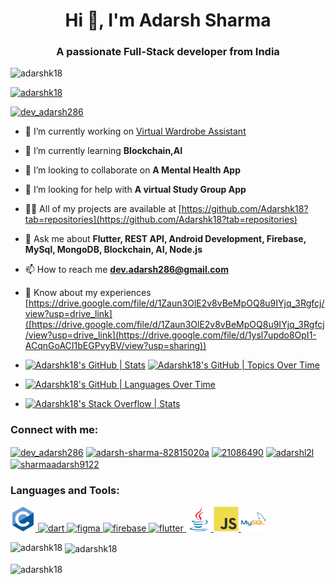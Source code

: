 <h1 align="center">Hi 👋, I'm Adarsh Sharma</h1>
<h3 align="center">A passionate Full-Stack developer from India</h3>

<p align="left"> <img src="https://komarev.com/ghpvc/?username=adarshk18&label=Profile%20views&color=0e75b6&style=flat" alt="adarshk18" /> </p>

<p align="left"> <a href="https://github.com/ryo-ma/github-profile-trophy"><img src="https://github-profile-trophy.vercel.app/?username=adarshk18" alt="adarshk18" /></a> </p>

<p align="left"> <a href="https://twitter.com/dev_adarsh286" target="blank"><img src="https://img.shields.io/twitter/follow/dev_adarsh286?logo=twitter&style=for-the-badge" alt="dev_adarsh286" /></a> </p>

- 🔭 I’m currently working on [Virtual Wardrobe Assistant](https://github.com/Adarshk18/VirtualWardrobeAssistant/tree/stable)

- 🌱 I’m currently learning **Blockchain,AI**

- 👯 I’m looking to collaborate on **A Mental Health App**

- 🤝 I’m looking for help with **A virtual Study Group App**

- 👨‍💻 All of my projects are available at [https://github.com/Adarshk18?tab=repositories](https://github.com/Adarshk18?tab=repositories)

- 💬 Ask me about **Flutter, REST API, Android Development, Firebase, MySql, MongoDB, Blockchain, AI, Node.js**

- 📫 How to reach me **dev.adarsh286@gmail.com**

- 📄 Know about my experiences [https://drive.google.com/file/d/1Zaun3OlE2v8vBeMpOQ8u9IYjq_3Rgfcj/view?usp=drive_link]([https://drive.google.com/file/d/1Zaun3OlE2v8vBeMpOQ8u9IYjq_3Rgfcj/view?usp=drive_link](https://drive.google.com/file/d/1ysl7updo8OpI1-ACqnGoACI1bEGPvyBV/view?usp=sharing))
- [![Adarshk18's GitHub | Stats](https://stats.quine.sh/Adarshk18/github?theme=dark)](http://localhost:3000?utm_source=widgets&utm_campaign=Adarshk18)  [![Adarshk18's GitHub | Topics Over Time](https://stats.quine.sh/Adarshk18/topics-over-time?theme=dark)](http://localhost:3000?utm_source=widgets&utm_campaign=Adarshk18)
- [![Adarshk18's GitHub | Languages Over Time](https://stats.quine.sh/Adarshk18/languages-over-time?theme=dark)](http://localhost:3000?utm_source=widgets&utm_campaign=Adarshk18)
- [![Adarshk18's Stack Overflow | Stats](https://stats.quine.sh/Adarshk18/stack-overflow?theme=dark)](http://localhost:3000?utm_source=widgets&utm_campaign=Adarshk18)

<h3 align="left">Connect with me:</h3>
<p align="left">
<a href="https://twitter.com/dev_adarsh286" target="blank"><img align="center" src="https://raw.githubusercontent.com/rahuldkjain/github-profile-readme-generator/master/src/images/icons/Social/twitter.svg" alt="dev_adarsh286" height="30" width="40" /></a>
<a href="https://linkedin.com/in/adarsh-sharma-82815020a" target="blank"><img align="center" src="https://raw.githubusercontent.com/rahuldkjain/github-profile-readme-generator/master/src/images/icons/Social/linked-in-alt.svg" alt="adarsh-sharma-82815020a" height="30" width="40" /></a>
<a href="https://stackoverflow.com/users/21086490" target="blank"><img align="center" src="https://raw.githubusercontent.com/rahuldkjain/github-profile-readme-generator/master/src/images/icons/Social/stack-overflow.svg" alt="21086490" height="30" width="40" /></a>
<a href="https://www.leetcode.com/adarshl2l" target="blank"><img align="center" src="https://raw.githubusercontent.com/rahuldkjain/github-profile-readme-generator/master/src/images/icons/Social/leet-code.svg" alt="adarshl2l" height="30" width="40" /></a>
<a href="https://auth.geeksforgeeks.org/user/sharmaadarsh9122" target="blank"><img align="center" src="https://raw.githubusercontent.com/rahuldkjain/github-profile-readme-generator/master/src/images/icons/Social/geeks-for-geeks.svg" alt="sharmaadarsh9122" height="30" width="40" /></a>
</p>

<h3 align="left">Languages and Tools:</h3>
<p align="left"> <a href="https://www.cprogramming.com/" target="_blank" rel="noreferrer"> <img src="https://raw.githubusercontent.com/devicons/devicon/master/icons/c/c-original.svg" alt="c" width="40" height="40"/> </a> <a href="https://dart.dev" target="_blank" rel="noreferrer"> <img src="https://www.vectorlogo.zone/logos/dartlang/dartlang-icon.svg" alt="dart" width="40" height="40"/> </a> <a href="https://www.figma.com/" target="_blank" rel="noreferrer"> <img src="https://www.vectorlogo.zone/logos/figma/figma-icon.svg" alt="figma" width="40" height="40"/> </a> <a href="https://firebase.google.com/" target="_blank" rel="noreferrer"> <img src="https://www.vectorlogo.zone/logos/firebase/firebase-icon.svg" alt="firebase" width="40" height="40"/> </a> <a href="https://flutter.dev" target="_blank" rel="noreferrer"> <img src="https://www.vectorlogo.zone/logos/flutterio/flutterio-icon.svg" alt="flutter" width="40" height="40"/> </a> <a href="https://www.java.com" target="_blank" rel="noreferrer"> <img src="https://raw.githubusercontent.com/devicons/devicon/master/icons/java/java-original.svg" alt="java" width="40" height="40"/> </a> <a href="https://developer.mozilla.org/en-US/docs/Web/JavaScript" target="_blank" rel="noreferrer"> <img src="https://raw.githubusercontent.com/devicons/devicon/master/icons/javascript/javascript-original.svg" alt="javascript" width="40" height="40"/> </a> <a href="https://www.mysql.com/" target="_blank" rel="noreferrer"> <img src="https://raw.githubusercontent.com/devicons/devicon/master/icons/mysql/mysql-original-wordmark.svg" alt="mysql" width="40" height="40"/> </a> </p>

<p><img align="left" src="https://github-readme-stats.vercel.app/api/top-langs?username=adarshk18&show_icons=true&locale=en&layout=compact" alt="adarshk18" /></p>

<p>&nbsp;<img align="center" src="https://github-readme-stats.vercel.app/api?username=adarshk18&show_icons=true&locale=en" alt="adarshk18" /></p>

<p><img align="center" src="https://github-readme-streak-stats.herokuapp.com/?user=adarshk18&" alt="adarshk18" /></p>
